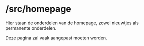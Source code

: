 # /src/homepage

Hier staan de onderdelen van de homepage, zowel nieuwtjes als permanente onderdelen.

Deze pagina zal vaak aangepast moeten worden.